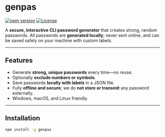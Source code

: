 # genpas

[![npm version](https://img.shields.io/npm/v/genpas.svg?style=flat-square)](https://www.npmjs.com/package/genpas)
[![License](https://img.shields.io/npm/l/genpas.svg?style=flat-square)](LICENSE)

A **secure, interactive CLI password generator** that creates strong, random passwords. All passwords are **generated locally**, never sent online, and can be saved safely on your machine with custom labels.

---

## Features

- Generate **strong, unique passwords** every time—no reuse.
- Optionally **exclude numbers or symbols**.
- Save passwords **locally with labels** in a JSON file.
- Fully **offline and secure**; we do **not store or transmit** any password externally.
- Windows, macOS, and Linux friendly.

---

## Installation

```bash
npm install -g genpas
